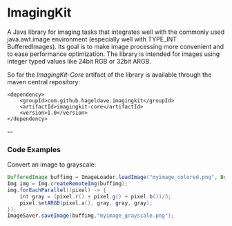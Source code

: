 # ImagingKit
A Java library for imaging tasks that integrates well with the commonly used java.awt.image environment (especially well with TYPE_INT BufferedImages). Its goal is to make image processing more convenient and to ease performance optimization. The library is intended for images using integer typed values like 24bit RGB or 32bit ARGB.

So far the *ImagingKit-Core* artifact of the library is available through the maven central repository:
```
<dependency>
    <groupId>com.github.hageldave.imagingkit</groupId>
    <artifactId>imagingkit-core</artifactId>
    <version>1.0</version>
</dependency>
```
--
### Code Examples
Convert an image to grayscale:
```java
BufferedImage buffimg = ImageLoader.loadImage("myimage_colored.png", BufferedImage.TYPE_INT_ARGB);
Img img = Img.createRemoteImg(buffimg);
img.forEachParallel((pixel) -> {
	int gray = (pixel.r() + pixel.g() + pixel.b())/3;
	pixel.setARGB(pixel.a(), gray, gray, gray);
});
ImageSaver.saveImage(buffimg,"myimage_grayscale.png");
```
